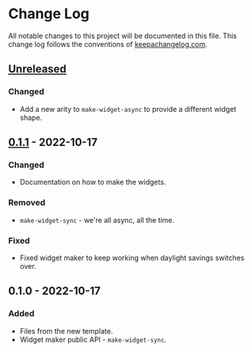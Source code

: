 # Change Log
All notable changes to this project will be documented in this file. This change log follows the conventions of [keepachangelog.com](http://keepachangelog.com/).

## [Unreleased]
### Changed
- Add a new arity to `make-widget-async` to provide a different widget shape.

## [0.1.1] - 2022-10-17
### Changed
- Documentation on how to make the widgets.

### Removed
- `make-widget-sync` - we're all async, all the time.

### Fixed
- Fixed widget maker to keep working when daylight savings switches over.

## 0.1.0 - 2022-10-17
### Added
- Files from the new template.
- Widget maker public API - `make-widget-sync`.

[Unreleased]: https://sourcehost.site/your-name/kafkaconect/compare/0.1.1...HEAD
[0.1.1]: https://sourcehost.site/your-name/kafkaconect/compare/0.1.0...0.1.1
